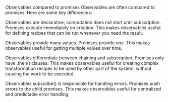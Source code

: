Observables compared to promises
Observables are often compared to promises. Here are some key differences:

Observables are declarative; computation does not start until subscription. Promises execute immediately on creation. This makes observables useful for defining recipes that can be run whenever you need the result.

Observables provide many values. Promises provide one. This makes observables useful for getting multiple values over time.

Observables differentiate between chaining and subscription. Promises only have .then() clauses. This makes observables useful for creating complex transformation recipes to be used by other part of the system, without causing the work to be executed.

Observables subscribe() is responsible for handling errors. Promises push errors to the child promises. This makes observables useful for centralized and predictable error handling.

